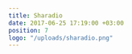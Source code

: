 ```yaml
---
title: Sharadio
date: 2017-06-25 17:19:00 +03:00
position: 7
logo: "/uploads/sharadio.png"
---
```


